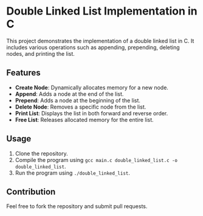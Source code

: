 # Double Linked List Implementation in C

This project demonstrates the implementation of a double linked list in C. It includes various operations such as appending, prepending, deleting nodes, and printing the list.

## Features

- **Create Node**: Dynamically allocates memory for a new node.
- **Append**: Adds a node at the end of the list.
- **Prepend**: Adds a node at the beginning of the list.
- **Delete Node**: Removes a specific node from the list.
- **Print List**: Displays the list in both forward and reverse order.
- **Free List**: Releases allocated memory for the entire list.

## Usage

1. Clone the repository.
2. Compile the program using `gcc main.c double_linked_list.c -o double_linked_list`.
3. Run the program using `./double_linked_list`.

## Contribution

Feel free to fork the repository and submit pull requests.
